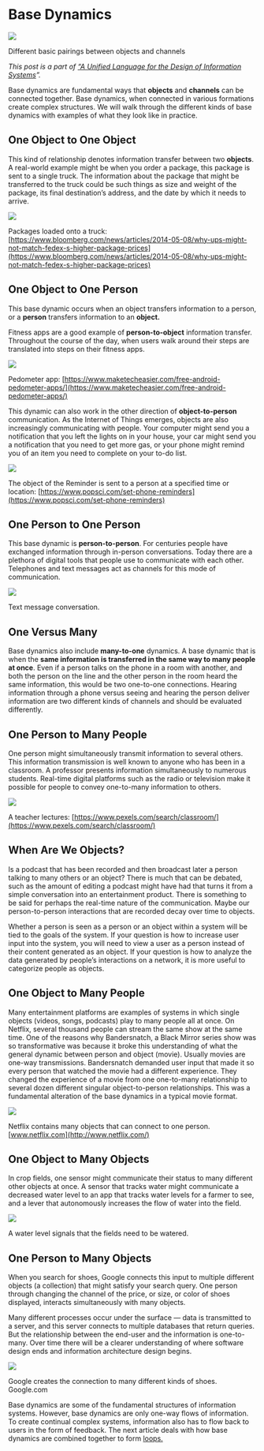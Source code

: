﻿---
author: Rachel Aliana
date: Jun 11, 2019
source: https://rachelaliana.medium.com/a-pattern-language-base-dynamics-6334d1f1b60d

---

# Base Dynamics

![](images/xqsu_RKKpLN2Vq4DwFKhyQ.png)

Different basic pairings between objects and channels

_This post is a part of_ [_“A Unified Language for the Design of Information Systems_](a-unified-language-for-the-design-of-information-systems.md)_”._

Base dynamics are fundamental ways that  **objects** and  **channels** can be connected together. Base dynamics, when connected in various formations create complex structures. We will walk through the different kinds of base dynamics with examples of what they look like in practice.

## One Object to One Object

This kind of relationship denotes information transfer between two  **objects**. A real-world example might be when you order a package, this package is sent to a single truck. The information about the package that might be transferred to the truck could be such things as size and weight of the package, its final destination’s address, and the date by which it needs to arrive.

![](images/DRvAxfXlZUDn4Fu6TNh4Zw.jpeg)

Packages loaded onto a truck:  [https://www.bloomberg.com/news/articles/2014-05-08/why-ups-might-not-match-fedex-s-higher-package-prices](https://www.bloomberg.com/news/articles/2014-05-08/why-ups-might-not-match-fedex-s-higher-package-prices)

## One Object to One Person

This base dynamic occurs when an object transfers information to a person, or a  **person** transfers information to an  **object.**

Fitness apps are a good example of  **person-to-object** information transfer. Throughout the course of the day, when users walk around their steps are translated into steps on their fitness apps.

![](images/69ODAiL-83uGGOUjCXVLwg.png)

Pedometer app:  [https://www.maketecheasier.com/free-android-pedometer-apps/](https://www.maketecheasier.com/free-android-pedometer-apps/)

This dynamic can also work in the other direction of  **object-to-person** communication. As the Internet of Things emerges, objects are also increasingly communicating with people. Your computer might send you a notification that you left the lights on in your house, your car might send you a notification that you need to get more gas, or your phone might remind you of an item you need to complete on your to-do list.

![](images/wNfgXMm3cNGB2STJ-UbJIA.jpeg)

The object of the Reminder is sent to a person at a specified time or location:  [https://www.popsci.com/set-phone-reminders](https://www.popsci.com/set-phone-reminders)

## One Person to One Person

This base dynamic is  **person-to-person**. For centuries people have exchanged information through in-person conversations. Today there are a plethora of digital tools that people use to communicate with each other. Telephones and text messages act as channels for this mode of communication.

![](images/TCfRwsxTz0jzXG7S423J-Q.png)

Text message conversation.

## One Versus Many

Base dynamics also include  **many-to-one** dynamics. A base dynamic that is when the  **same information is transferred in the same way to many people at once**. Even if a person talks on the phone in a room with another, and both the person on the line and the other person in the room heard the same information, this would be two one-to-one connections. Hearing information through a phone versus seeing and hearing the person deliver information are two different kinds of channels and should be evaluated differently.

## One Person to Many People

One person might simultaneously transmit information to several others. This information transmission is well known to anyone who has been in a classroom. A professor presents information simultaneously to numerous students. Real-time digital platforms such as the radio or television make it possible for people to convey one-to-many information to others.

![](images/P3dqb9URrHUgMF99tA1xcQ.jpeg)

A teacher lectures:  [https://www.pexels.com/search/classroom/](https://www.pexels.com/search/classroom/)

## When Are We Objects?

Is a podcast that has been recorded and then broadcast later a person talking to many others or an object? There is much that can be debated, such as the amount of editing a podcast might have had that turns it from a simple conversation into an entertainment product. There is something to be said for perhaps the real-time nature of the communication. Maybe our person-to-person interactions that are recorded decay over time to objects.

Whether a person is seen as a person or an object within a system will be tied to the goals of the system. If your question is how to increase user input into the system, you will need to view a user as a person instead of their content generated as an object. If your question is how to analyze the data generated by people’s interactions on a network, it is more useful to categorize people as objects.

## One Object to Many People

Many entertainment platforms are examples of systems in which single objects (videos, songs, podcasts) play to many people all at once. On Netflix, several thousand people can stream the same show at the same time. One of the reasons why Bandersnatch, a Black Mirror series show was so transformative was because it broke this understanding of what the general dynamic between person and object (movie). Usually movies are one-way transmissions. Bandersnatch demanded user input that made it so every person that watched the movie had a different experience. They changed the experience of a movie from one one-to-many relationship to several dozen different singular object-to-person relationships. This was a fundamental alteration of the base dynamics in a typical movie format.

![](images/6etFCZjclff1xg9hSdH9fA.png)

Netflix contains many objects that can connect to one person.  [www.netflix.com](http://www.netflix.com/)

## One Object to Many Objects

In crop fields, one sensor might communicate their status to many different other objects at once. A sensor that tracks water might communicate a decreased water level to an app that tracks water levels for a farmer to see, and a lever that autonomously increases the flow of water into the field.

![](images/u7mZQKKpi1IhrdxTws8v2g.jpeg)

A water level signals that the fields need to be watered.

## One Person to Many Objects

When you search for shoes, Google connects this input to multiple different objects (a collection) that might satisfy your search query. One person through changing the channel of the price, or size, or color of shoes displayed, interacts simultaneously with many objects.

Many different processes occur under the surface — data is transmitted to a server, and this server connects to multiple databases that return queries. But the relationship between the end-user and the information is one-to-many. Over time there will be a clearer understanding of where software design ends and information architecture design begins.

![](images/oHqCu98q2J0dZl3qoPf7dw.png)

Google creates the connection to many different kinds of shoes. Google.com

Base dynamics are some of the fundamental structures of information systems. However, base dynamics are only one-way flows of information. To create continual complex systems, information also has to flow back to users in the form of feedback. The next article deals with how base dynamics are combined together to form  [loops.](a-pattern-language-loops.md)
